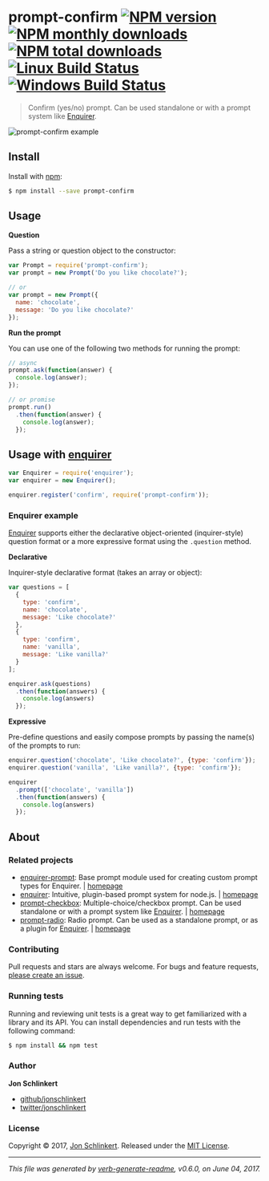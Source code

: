 # prompt-confirm [![NPM version](https://img.shields.io/npm/v/prompt-confirm.svg?style=flat)](https://www.npmjs.com/package/prompt-confirm) [![NPM monthly downloads](https://img.shields.io/npm/dm/prompt-confirm.svg?style=flat)](https://npmjs.org/package/prompt-confirm) [![NPM total downloads](https://img.shields.io/npm/dt/prompt-confirm.svg?style=flat)](https://npmjs.org/package/prompt-confirm) [![Linux Build Status](https://img.shields.io/travis/enquirer/prompt-confirm.svg?style=flat&label=Travis)](https://travis-ci.org/enquirer/prompt-confirm) [![Windows Build Status](https://img.shields.io/appveyor/ci/enquirer/prompt-confirm.svg?style=flat&label=AppVeyor)](https://ci.appveyor.com/project/enquirer/prompt-confirm)

> Confirm (yes/no) prompt. Can be used standalone or with a prompt system like [Enquirer](http://enquirer.io).

![prompt-confirm example](https://raw.githubusercontent.com/enquirer/prompt-confirm/master/example.gif)

## Install

Install with [npm](https://www.npmjs.com/):

```sh
$ npm install --save prompt-confirm
```

## Usage

**Question**

Pass a string or question object to the constructor:

```js
var Prompt = require('prompt-confirm');
var prompt = new Prompt('Do you like chocolate?');

// or
var prompt = new Prompt({
  name: 'chocolate', 
  message: 'Do you like chocolate?'
});
```

**Run the prompt**

You can use one of the following two methods for running the prompt:

```js
// async
prompt.ask(function(answer) {
  console.log(answer);
});

// or promise
prompt.run()
  .then(function(answer) {
    console.log(answer);
  });
```

## Usage with [enquirer](http://enquirer.io)

```js
var Enquirer = require('enquirer');
var enquirer = new Enquirer();

enquirer.register('confirm', require('prompt-confirm'));
```

### Enquirer example

[Enquirer](http://enquirer.io) supports either the declarative object-oriented (inquirer-style) question format or a more expressive format using the `.question` method.

**Declarative**

Inquirer-style declarative format (takes an array or object):

```js
var questions = [
  {
    type: 'confirm',
    name: 'chocolate',
    message: 'Like chocolate?'
  },
  {
    type: 'confirm',
    name: 'vanilla',
    message: 'Like vanilla?'
  }
];

enquirer.ask(questions)
  .then(function(answers) {
    console.log(answers)
  });
```

**Expressive**

Pre-define questions and easily compose prompts by passing the name(s) of the prompts to run:

```js
enquirer.question('chocolate', 'Like chocolate?', {type: 'confirm'});
enquirer.question('vanilla', 'Like vanilla?', {type: 'confirm'});

enquirer
  .prompt(['chocolate', 'vanilla'])
  .then(function(answers) {
    console.log(answers)
  });
```

## About

### Related projects

* [enquirer-prompt](https://www.npmjs.com/package/enquirer-prompt): Base prompt module used for creating custom prompt types for Enquirer. | [homepage](https://github.com/jonschlinkert/enquirer-prompt "Base prompt module used for creating custom prompt types for Enquirer.")
* [enquirer](https://www.npmjs.com/package/enquirer): Intuitive, plugin-based prompt system for node.js. | [homepage](http://enquirer.io "Intuitive, plugin-based prompt system for node.js.")
* [prompt-checkbox](https://www.npmjs.com/package/prompt-checkbox): Multiple-choice/checkbox prompt. Can be used standalone or with a prompt system like [Enquirer](http://enquirer.io). | [homepage](https://github.com/enquirer/prompt-checkbox "Multiple-choice/checkbox prompt. Can be used standalone or with a prompt system like [Enquirer].")
* [prompt-radio](https://www.npmjs.com/package/prompt-radio): Radio prompt. Can be used as a standalone prompt, or as a plugin for [Enquirer](http://enquirer.io). | [homepage](https://github.com/enquirer/prompt-radio "Radio prompt. Can be used as a standalone prompt, or as a plugin for [Enquirer].")

### Contributing

Pull requests and stars are always welcome. For bugs and feature requests, [please create an issue](../../issues/new).

### Running tests

Running and reviewing unit tests is a great way to get familiarized with a library and its API. You can install dependencies and run tests with the following command:

```sh
$ npm install && npm test
```

### Author

**Jon Schlinkert**

* [github/jonschlinkert](https://github.com/jonschlinkert)
* [twitter/jonschlinkert](https://twitter.com/jonschlinkert)

### License

Copyright © 2017, [Jon Schlinkert](https://github.com/jonschlinkert).
Released under the [MIT License](LICENSE).

***

_This file was generated by [verb-generate-readme](https://github.com/verbose/verb-generate-readme), v0.6.0, on June 04, 2017._